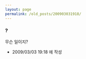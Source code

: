 ```yaml
---
layout: page
permalink: /old_posts/200903031918/
---
```


### ?

무슨 일이지?






- 2009/03/03 19:18 에 작성